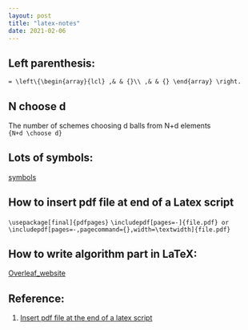 ```yaml
---
layout: post
title: "latex-notes"
date: 2021-02-06
---
```


## Left parenthesis:

`= \left\{\begin{array}{lcl} ,& & {}\\ ,& & {} \end{array} \right.`

## N choose d

The number of schemes choosing d balls from N+d elements <br>
`{N+d \choose d}`

## Lots of symbols:

[symbols](https://www.evanott.com/data-analysis/LaTeX/symbols.html)

## How to insert pdf file at end of a Latex script

`\usepackage[final]{pdfpages}`
`\includepdf[pages=-]{file.pdf} or \includepdf[pages=-,pagecommand={},width=\textwidth]{file.pdf}`

## How to write algorithm part in LaTeX:

[Overleaf_website](https://www.overleaf.com/learn/latex/algorithms)

## Reference:

1. [Insert pdf file at the end of a latex script](https://tex.stackexchange.com/questions/105589/insert-pdf-file-in-latex-document)
